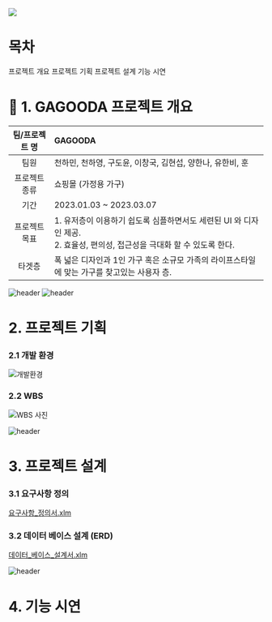 ![](https://github.com/hykim-king/GAGOODA/blob/main/doc/github_gagooda_logo.png)
# 목차
프로젝트 개요
프로젝트 기획
프로젝트 설계
기능 시연
# 💋 1. GAGOODA 프로젝트 개요

|팀/프로젝트 명|GAGOODA|  
|:-----:|:-----|  
|팀원|천하민, 천하영, 구도윤, 이창국, 김현섭, 양한나, 유한비, 훈|
|프로젝트 종류|쇼핑몰 (가정용 가구)|
|기간|2023.01.03 ~ 2023.03.07|
|프로젝트 목표|1. 유저층이 이용하기 쉽도록 심플하면서도 세련된 UI 와 디자인 제공.<br>2. 효율성, 편의성, 접근성을 극대화 할 수 있도록 한다.|
|타겟층|폭 넓은 디자인과 1인 가구 혹은 소규모 가족의 라이프스타일에 맞는 가구를 찾고있는 사용자 층.|

![header](https://capsule-render.vercel.app/api?type=rect&color=gradient&text=%20프로젝트기획%20&height=170&fontSize=30&textBg=true)
![header](https://capsule-render.vercel.app/api?type=rect&color=f0f8ff&height=170&section=header&text=프로젝트%20기획&fontSize=35&textBg=true)
# 2. 프로젝트 기획
### 2.1 개발 환경
![개발환경](https://github.com/hykim-king/GAGOODA/blob/main/doc/development_tool.png)
### 2.2 WBS
![WBS 사진](https://github.com/hykim-king/GAGOODA/blob/main/doc/GAGOODA_WBS.png "WBS 사진")

![header](https://capsule-render.vercel.app/api?type=rect&color=fffff0&height=170&section=header&text=프로젝트%20설계&fontSize=35&textBg=true)
# 3. 프로젝트 설계
### 3.1 요구사항 정의
[요구사항_정의서.xlm](https://github.com/hykim-king/GAGOODA/blob/main/doc/GAGOODA_%EC%9A%94%EA%B5%AC%EC%82%AC%ED%95%AD%EC%A0%95%EC%9D%98%EC%84%9C.xlsx "요구사항 정의서 파일")
### 3.2 데이터 베이스 설계 (ERD)
[데이터_베이스_설계서.xlm](https://github.com/hykim-king/GAGOODA/blob/main/doc/gagooda.png)

![header](https://capsule-render.vercel.app/api?type=rect&color=ffdab9&height=170&section=header&text=기능%20시연&fontSize=35&textBg=true)
# 4. 기능 시연
